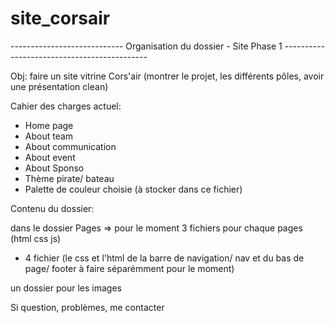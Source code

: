 # site_corsair


---------------------------- Organisation du dossier - Site Phase 1 --------------------------------------------

Obj: faire un site vitrine Cors'air (montrer le projet, les différents pôles, avoir une présentation clean)

Cahier des charges actuel:

  - Home page
  - About team
  - About communication
  - About event
  - About Sponso
  - Thème pirate/ bateau
  - Palette de couleur choisie (à stocker dans ce fichier)
  
Contenu du dossier:

dans le dossier Pages => pour le moment 3 fichiers pour chaque pages (html css js)

+ 4 fichier (le css et l'html de la barre de navigation/ nav et du bas de page/ footer à faire séparémment pour le moment)

un dossier pour les images

Si question, problèmes, me contacter
  
